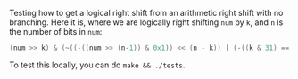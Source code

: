 Testing how to get a logical right shift from an arithmetic right shift with no
branching. Here it is, where we are logically right shifting `num` by `k`, and
`n` is the number of bits in `num`:

```c
(num >> k) & (~((-((num >> (n-1)) & 0x1)) << (n - k)) | (-((k & 31) == 0)))
```

To test this locally, you can do `make && ./tests`.
